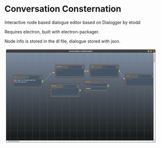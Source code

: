 # Conversation Consternation
 Interactive node based dialogue editor based on Dialogger by etodd

Requires electron, built with electron-packager.

Node info is stored in the dl file, dialogue stored with json.

![](g/preview.png)
